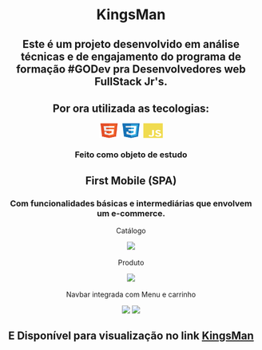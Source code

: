 <div align="center">

  <h1> KingsMan</h1>
  <h2> Este é um projeto desenvolvido em análise técnicas e de engajamento do programa de formação #GODev pra Desenvolvedores web FullStack Jr's.</h2>
  <h2> Por ora utilizada as tecologias: </h2>

  <div align="center">
    <img align="center" alt="Rafa-HTML" height="30" width="40" src="https://raw.githubusercontent.com/devicons/devicon/master/icons/html5/html5-original.svg">
    <img align="center" alt="Rafa-CSS" height="30" width="40" src="https://raw.githubusercontent.com/devicons/devicon/master/icons/css3/css3-original.svg">
    <img align="center" alt="Rafa-Js" height="30" width="40" src="https://raw.githubusercontent.com/devicons/devicon/master/icons/javascript/javascript-plain.svg">
  </div>
  <h3> Feito como objeto de estudo </h3>
  <h2> First Mobile (SPA)</h2>
</div>
 
<div align="center">

  <h3>Com funcionalidades básicas e intermediárias que envolvem um e-commerce.</h3>
  <p>Catálogo</p>
  <img src="https://media.discordapp.net/attachments/955695681052487733/1000039302115360828/unknown.png?width=189&height=400">
  <p>Produto</p>
  <img src="https://media.discordapp.net/attachments/955695681052487733/1000038801059614770/unknown.png?width=184&height=400">
  <p>Navbar integrada com Menu e carrinho</p>
  <img src="https://media.discordapp.net/attachments/955695681052487733/1000039426069647390/unknown.png?width=183&height=400">
  <img src="https://media.discordapp.net/attachments/955695681052487733/1000039539907231785/unknown.png?width=183&height=400">

## E Disponível para visualização no link <a href='https://hackadev-kingsman.netlify.app/'>KingsMan</a>

<p></p>
